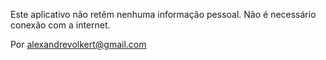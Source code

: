 Este aplicativo não retêm nenhuma informação pessoal.
Não é necessário conexão com a internet.

Por alexandrevolkert@gmail.com
